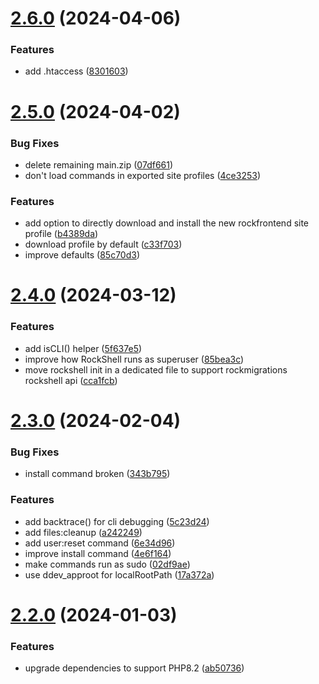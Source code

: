 # [2.6.0](https://github.com/baumrock/RockShell/compare/v2.5.0...v2.6.0) (2024-04-06)


### Features

* add .htaccess ([8301603](https://github.com/baumrock/RockShell/commit/830160353d001af42a4738ab06c8aee96889288f))



# [2.5.0](https://github.com/baumrock/RockShell/compare/v2.4.0...v2.5.0) (2024-04-02)


### Bug Fixes

* delete remaining main.zip ([07df661](https://github.com/baumrock/RockShell/commit/07df661765efdf41ee753cb076bf170c38b96ac1))
* don't load commands in exported site profiles ([4ce3253](https://github.com/baumrock/RockShell/commit/4ce325316af42b0e1e59e03c81820e0777f7a13b))


### Features

* add option to directly download and install the new rockfrontend site profile ([b4389da](https://github.com/baumrock/RockShell/commit/b4389da832b07a4e226007390390d727a8922287))
* download profile by default ([c33f703](https://github.com/baumrock/RockShell/commit/c33f703915f98200be6306bb95f6e5505c129796))
* improve defaults ([85c70d3](https://github.com/baumrock/RockShell/commit/85c70d3ab0931f57d37f8fc138ebd235999b6eed))



# [2.4.0](https://github.com/baumrock/RockShell/compare/v2.3.0...v2.4.0) (2024-03-12)


### Features

* add isCLI() helper ([5f637e5](https://github.com/baumrock/RockShell/commit/5f637e53572a2f672c85c440bd609bcbd397b608))
* improve how RockShell runs as superuser ([85bea3c](https://github.com/baumrock/RockShell/commit/85bea3c252f4160bfb23ef4376d77c6459a5441f))
* move rockshell init in a dedicated file to support rockmigrations rockshell api ([cca1fcb](https://github.com/baumrock/RockShell/commit/cca1fcbbab116dbbed99ad9c7282651b0268e0a5))



# [2.3.0](https://github.com/baumrock/RockShell/compare/v2.2.0...v2.3.0) (2024-02-04)


### Bug Fixes

* install command broken ([343b795](https://github.com/baumrock/RockShell/commit/343b7959366123c6832d6f73a4a54390932b7b3e))


### Features

* add backtrace() for cli debugging ([5c23d24](https://github.com/baumrock/RockShell/commit/5c23d24d9838c60480c4a60a808f609e4840e413))
* add files:cleanup ([a242249](https://github.com/baumrock/RockShell/commit/a242249646bbf99860c77a85f43fa30b3f393e4b))
* add user:reset command ([6e34d96](https://github.com/baumrock/RockShell/commit/6e34d960373e25a80bb6ba772f5022828dc10e7d))
* improve install command ([4e6f164](https://github.com/baumrock/RockShell/commit/4e6f1646cbc1301e3d17b8b9a417adc63ee3ff48))
* make commands run as sudo ([02df9ae](https://github.com/baumrock/RockShell/commit/02df9aebec41218b7a4cabfa5139a82cba6f63b7))
* use ddev_approot for localRootPath ([17a372a](https://github.com/baumrock/RockShell/commit/17a372add3b2baf55339327b1c4ed001decd8e5f))



# [2.2.0](https://github.com/baumrock/RockShell/compare/v2.1.1...v2.2.0) (2024-01-03)


### Features

* upgrade dependencies to support PHP8.2 ([ab50736](https://github.com/baumrock/RockShell/commit/ab507365a2cf3aa365b86b8e1c61b43112166bd0))



